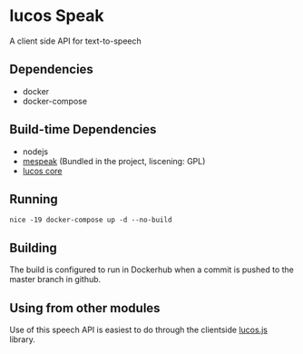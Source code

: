 # lucos Speak
A client side API for text-to-speech

## Dependencies
* docker
* docker-compose

## Build-time Dependencies
* nodejs
* [mespeak](http://www.masswerk.at/mespeak/) (Bundled in the project, liscening: GPL)
* [lucos core](https://github.com/lucas42/lucos_core)

## Running
`nice -19 docker-compose up -d --no-build`

## Building
The build is configured to run in Dockerhub when a commit is pushed to the master branch in github.

## Using from other modules
Use of this speech API is easiest to do through the clientside [lucos.js](https://github.com/lucas42/lucos_core/blob/master/lucos.js) library.